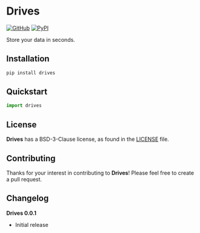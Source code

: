 # Drives

[![GitHub][github_badge]][github_link] [![PyPI][pypi_badge]][pypi_link]

Store your data in seconds.




## Installation

```bash
pip install drives
```



## Quickstart

```python
import drives
```



## License

**Drives** has a BSD-3-Clause license, as found in the [LICENSE](https://github.com/imyizhang/drives/blob/main/LICENSE) file.



## Contributing

Thanks for your interest in contributing to **Drives**! Please feel free to create a pull request.



## Changelog

**Drives 0.0.1**

* Initial release



[github_badge]: https://badgen.net/badge/icon/GitHub?icon=github&color=black&label
[github_link]: https://github.com/imyizhang/drives



[pypi_badge]: https://badgen.net/pypi/v/drives?icon=pypi&color=black&label
[pypi_link]: https://www.pypi.org/project/drives